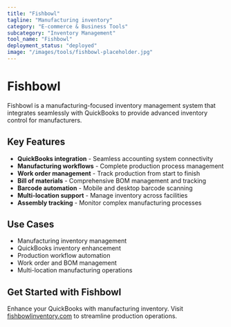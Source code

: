 ```yaml
---
title: "Fishbowl"
tagline: "Manufacturing inventory"
category: "E-commerce & Business Tools"
subcategory: "Inventory Management"
tool_name: "Fishbowl"
deployment_status: "deployed"
image: "/images/tools/fishbowl-placeholder.jpg"
---
```


# Fishbowl

Fishbowl is a manufacturing-focused inventory management system that integrates seamlessly with QuickBooks to provide advanced inventory control for manufacturers.

## Key Features

- **QuickBooks integration** - Seamless accounting system connectivity
- **Manufacturing workflows** - Complete production process management
- **Work order management** - Track production from start to finish
- **Bill of materials** - Comprehensive BOM management and tracking
- **Barcode automation** - Mobile and desktop barcode scanning
- **Multi-location support** - Manage inventory across facilities
- **Assembly tracking** - Monitor complex manufacturing processes

## Use Cases

- Manufacturing inventory management
- QuickBooks inventory enhancement
- Production workflow automation
- Work order and BOM management
- Multi-location manufacturing operations

## Get Started with Fishbowl

Enhance your QuickBooks with manufacturing inventory. Visit [fishbowlinventory.com](https://www.fishbowlinventory.com) to streamline production operations.